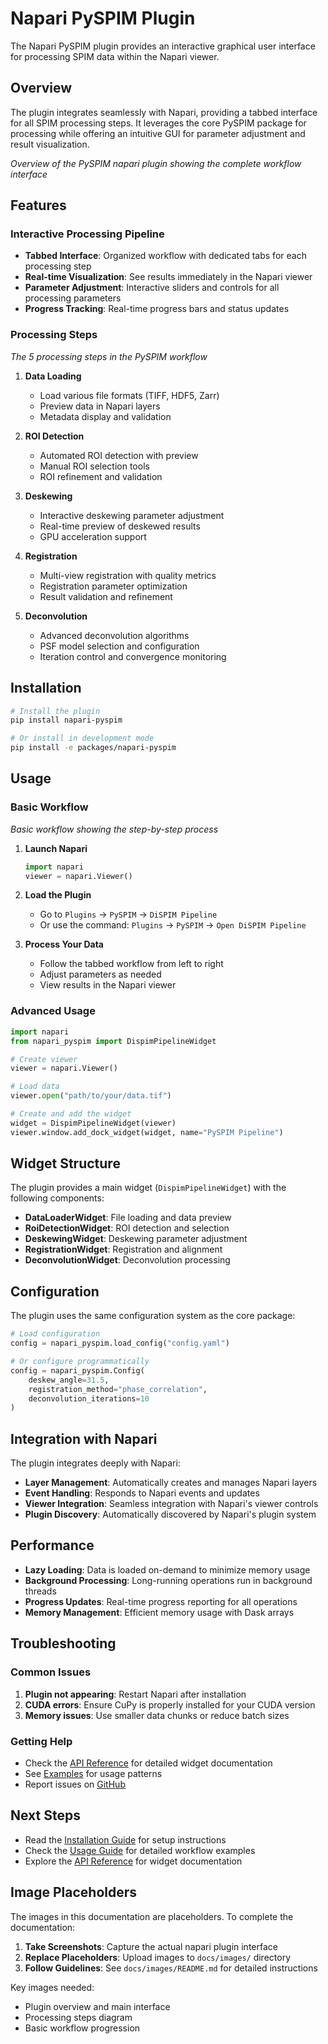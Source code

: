 # Napari PySPIM Plugin

The Napari PySPIM plugin provides an interactive graphical user interface for processing SPIM data within the Napari viewer.

## Overview

The plugin integrates seamlessly with Napari, providing a tabbed interface for all SPIM processing steps. It leverages the core PySPIM package for processing while offering an intuitive GUI for parameter adjustment and result visualization.


*Overview of the PySPIM napari plugin showing the complete workflow interface*

## Features

### Interactive Processing Pipeline
- **Tabbed Interface**: Organized workflow with dedicated tabs for each processing step
- **Real-time Visualization**: See results immediately in the Napari viewer
- **Parameter Adjustment**: Interactive sliders and controls for all processing parameters
- **Progress Tracking**: Real-time progress bars and status updates

### Processing Steps


*The 5 processing steps in the PySPIM workflow*

1. **Data Loading**
   - Load various file formats (TIFF, HDF5, Zarr)
   - Preview data in Napari layers
   - Metadata display and validation

2. **ROI Detection**
   - Automated ROI detection with preview
   - Manual ROI selection tools
   - ROI refinement and validation

3. **Deskewing**
   - Interactive deskewing parameter adjustment
   - Real-time preview of deskewed results
   - GPU acceleration support

4. **Registration**
   - Multi-view registration with quality metrics
   - Registration parameter optimization
   - Result validation and refinement

5. **Deconvolution**
   - Advanced deconvolution algorithms
   - PSF model selection and configuration
   - Iteration control and convergence monitoring

## Installation

```bash
# Install the plugin
pip install napari-pyspim

# Or install in development mode
pip install -e packages/napari-pyspim
```

## Usage

### Basic Workflow


*Basic workflow showing the step-by-step process*

1. **Launch Napari**
   ```python
   import napari
   viewer = napari.Viewer()
   ```

2. **Load the Plugin**
   - Go to `Plugins` → `PySPIM` → `DiSPIM Pipeline`
   - Or use the command: `Plugins` → `PySPIM` → `Open DiSPIM Pipeline`

3. **Process Your Data**
   - Follow the tabbed workflow from left to right
   - Adjust parameters as needed
   - View results in the Napari viewer

### Advanced Usage

```python
import napari
from napari_pyspim import DispimPipelineWidget

# Create viewer
viewer = napari.Viewer()

# Load data
viewer.open("path/to/your/data.tif")

# Create and add the widget
widget = DispimPipelineWidget(viewer)
viewer.window.add_dock_widget(widget, name="PySPIM Pipeline")
```

## Widget Structure

The plugin provides a main widget (`DispimPipelineWidget`) with the following components:

- **DataLoaderWidget**: File loading and data preview
- **RoiDetectionWidget**: ROI detection and selection
- **DeskewingWidget**: Deskewing parameter adjustment
- **RegistrationWidget**: Registration and alignment
- **DeconvolutionWidget**: Deconvolution processing

## Configuration

The plugin uses the same configuration system as the core package:

```python
# Load configuration
config = napari_pyspim.load_config("config.yaml")

# Or configure programmatically
config = napari_pyspim.Config(
    deskew_angle=31.5,
    registration_method="phase_correlation",
    deconvolution_iterations=10
)
```

## Integration with Napari

The plugin integrates deeply with Napari:

- **Layer Management**: Automatically creates and manages Napari layers
- **Event Handling**: Responds to Napari events and updates
- **Viewer Integration**: Seamless integration with Napari's viewer controls
- **Plugin Discovery**: Automatically discovered by Napari's plugin system

## Performance

- **Lazy Loading**: Data is loaded on-demand to minimize memory usage
- **Background Processing**: Long-running operations run in background threads
- **Progress Updates**: Real-time progress reporting for all operations
- **Memory Management**: Efficient memory usage with Dask arrays

## Troubleshooting

### Common Issues

1. **Plugin not appearing**: Restart Napari after installation
2. **CUDA errors**: Ensure CuPy is properly installed for your CUDA version
3. **Memory issues**: Use smaller data chunks or reduce batch sizes

### Getting Help

- Check the [API Reference](api.md) for detailed widget documentation
- See [Examples](../user-guide/basic-usage.md) for usage patterns
- Report issues on [GitHub](https://github.com/matt-black/pyspim/issues)

## Next Steps

- Read the [Installation Guide](installation.md) for setup instructions
- Check the [Usage Guide](usage.md) for detailed workflow examples
- Explore the [API Reference](api.md) for widget documentation

## Image Placeholders

The images in this documentation are placeholders. To complete the documentation:

1. **Take Screenshots**: Capture the actual napari plugin interface
2. **Replace Placeholders**: Upload images to `docs/images/` directory
3. **Follow Guidelines**: See `docs/images/README.md` for detailed instructions

Key images needed:
- Plugin overview and main interface
- Processing steps diagram
- Basic workflow progression 